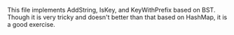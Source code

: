 This file implements AddString, IsKey, and KeyWithPrefix based on BST.
Though it is very tricky and doesn't better than that based on HashMap, it is a good exercise.